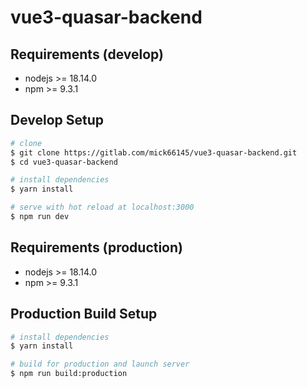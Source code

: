 # vue3-quasar-backend 

## Requirements (develop)

* nodejs >= 18.14.0
* npm >= 9.3.1

## Develop Setup

``` bash
# clone
$ git clone https://gitlab.com/mick66145/vue3-quasar-backend.git
$ cd vue3-quasar-backend

# install dependencies
$ yarn install

# serve with hot reload at localhost:3000
$ npm run dev
```

## Requirements (production)

* nodejs >= 18.14.0
* npm >= 9.3.1

## Production Build Setup
``` bash
# install dependencies
$ yarn install

# build for production and launch server
$ npm run build:production

```